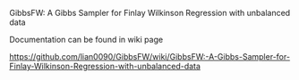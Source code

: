 GibbsFW: A Gibbs Sampler for Finlay Wilkinson Regression with unbalanced data

Documentation can be found in wiki page

https://github.com/lian0090/GibbsFW/wiki/GibbsFW:-A-Gibbs-Sampler-for-Finlay-Wilkinson-Regression-with-unbalanced-data
